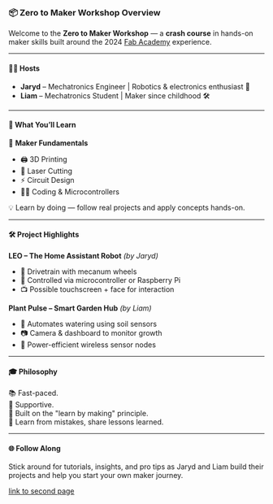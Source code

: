 
### 📦 Zero to Maker Workshop Overview

Welcome to the **Zero to Maker Workshop** — a **crash course** in hands-on maker skills built around the 2024 [Fab Academy](https://fabacademy.org) experience.

---

#### 👨‍🏭 Hosts

- **Jaryd** – Mechatronics Engineer | Robotics & electronics enthusiast 🤖  
- **Liam** – Mechatronics Student | Maker since childhood 🛠️  

---

#### 🧰 What You’ll Learn

🔧 **Maker Fundamentals**  
- 🖨️ 3D Printing  
- 🔦 Laser Cutting  
- ⚡ Circuit Design  
- 🧑‍💻 Coding & Microcontrollers  

💡 Learn by doing — follow real projects and apply concepts hands-on.

---

#### 🛠️ Project Highlights

**LEO – The Home Assistant Robot** *(by Jaryd)*  
- 🦾 Drivetrain with mecanum wheels  
- 🧠 Controlled via microcontroller or Raspberry Pi  
- 📺 Possible touchscreen + face for interaction

**Plant Pulse – Smart Garden Hub** *(by Liam)*  
- 🌱 Automates watering using soil sensors  
- 📷 Camera & dashboard to monitor growth  
- 🔋 Power-efficient wireless sensor nodes

---

#### 🎓 Philosophy

📚 Fast-paced.  
🤝 Supportive.  
🧪 Built on the "learn by making" principle.  
💬 Learn from mistakes, share lessons learned.

---

#### 🌐 Follow Along

Stick around for tutorials, insights, and pro tips as Jaryd and Liam build their projects and help you start your own maker journey.

[link to second page](/text2.md)